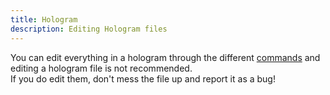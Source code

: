 ```yaml
---
title: Hologram
description: Editing Hologram files
---
```


You can edit everything in a hologram through the different [commands](../commands/index.md) and editing a hologram file is not recommended.  
If you do edit them, don't mess the file up and report it as a bug!